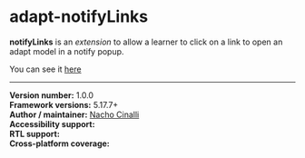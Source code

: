 # adapt-notifyLinks  

**notifyLinks** is an *extension* to allow a learner to click on a link to open an adapt model in a notify popup.

You can see it [here](https://adaptlearning-no-core.web.app/#/id/eo-35)

----------------------------
**Version number:**  1.0.0  
**Framework versions:**  5.17.7+     
**Author / maintainer:**  [Nacho Cinalli](https://github.com/nachocinalli/)    
**Accessibility support:**    
**RTL support:**  
**Cross-platform coverage:** 